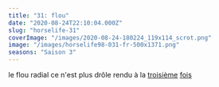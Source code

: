 ```yaml
---
title: "31: flou"
date: "2020-08-24T22:10:04.000Z"
slug: "horselife-31"
coverImage: "/images/2020-08-24-180224_119x114_scrot.png"
image: "/images/horselife98-031-fr-500x1371.png"
seasons: "Saison 3"
---
```


le flou radial ce n'est plus drôle rendu à la [troisième](https://yukiis.moe/comic/horselife-2/) [fois](https://yukiis.moe/comic/horselife-5/)

